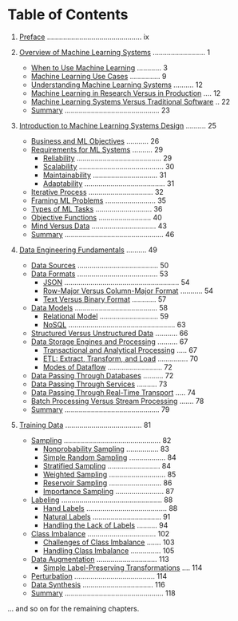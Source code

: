 # Table of Contents

1. [Preface](#preface) ............................................... ix
2. [Overview of Machine Learning Systems](#overview-of-machine-learning-systems) .......................... 1
   - [When to Use Machine Learning](#when-to-use-machine-learning) ............ 3
   - [Machine Learning Use Cases](#machine-learning-use-cases) ............... 9
   - [Understanding Machine Learning Systems](#understanding-machine-learning-systems) .......... 12
   - [Machine Learning in Research Versus in Production](#machine-learning-in-research-versus-in-production) .... 12
   - [Machine Learning Systems Versus Traditional Software](#machine-learning-systems-versus-traditional-software) .. 22
   - [Summary](#summary) ............................................... 23

3. [Introduction to Machine Learning Systems Design](#introduction-to-machine-learning-systems-design) .......... 25
   - [Business and ML Objectives](#business-and-ml-objectives) ........... 26
   - [Requirements for ML Systems](#requirements-for-ml-systems) .......... 29
     - [Reliability](#reliability) .......................................... 29
     - [Scalability](#scalability) .......................................... 30
     - [Maintainability](#maintainability) ................................ 31
     - [Adaptability](#adaptability) ........................................ 31
   - [Iterative Process](#iterative-process) ................................ 32
   - [Framing ML Problems](#framing-ml-problems) ......................... 35
   - [Types of ML Tasks](#types-of-ml-tasks) ............................ 36
   - [Objective Functions](#objective-functions) .......................... 40
   - [Mind Versus Data](#mind-versus-data) ................................ 43
   - [Summary](#summary) ................................................. 46

4. [Data Engineering Fundamentals](#data-engineering-fundamentals) .......... 49
   - [Data Sources](#data-sources) ........................................ 50
   - [Data Formats](#data-formats) ........................................ 53
     - [JSON](#json) ......................................................... 54
     - [Row-Major Versus Column-Major Format](#row-major-versus-column-major-format) ........... 54
     - [Text Versus Binary Format](#text-versus-binary-format) ............ 57
   - [Data Models](#data-models) ......................................... 58
     - [Relational Model](#relational-model) ............................. 59
     - [NoSQL](#nosql) ..................................................... 63
   - [Structured Versus Unstructured Data](#structured-versus-unstructured-data) ........... 66
   - [Data Storage Engines and Processing](#data-storage-engines-and-processing) .......... 67
     - [Transactional and Analytical Processing](#transactional-and-analytical-processing) ..... 67
     - [ETL: Extract, Transform, and Load](#etl-extract-transform-and-load) ............... 70
     - [Modes of Dataflow](#modes-of-dataflow) ........................... 72
   - [Data Passing Through Databases](#data-passing-through-databases) .......... 72
   - [Data Passing Through Services](#data-passing-through-services) .......... 73
   - [Data Passing Through Real-Time Transport](#data-passing-through-real-time-transport) ..... 74
   - [Batch Processing Versus Stream Processing](#batch-processing-versus-stream-processing) ....... 78
   - [Summary](#summary) ............................................... 79

5. [Training Data](#training-data) ...................................... 81
   - [Sampling](#sampling) ................................................ 82
     - [Nonprobability Sampling](#nonprobability-sampling) ................ 83
     - [Simple Random Sampling](#simple-random-sampling) .................. 84
     - [Stratified Sampling](#stratified-sampling) .......................... 84
     - [Weighted Sampling](#weighted-sampling) ............................ 85
     - [Reservoir Sampling](#reservoir-sampling) .......................... 86
     - [Importance Sampling](#importance-sampling) ........................ 87
   - [Labeling](#labeling) .................................................. 88
     - [Hand Labels](#hand-labels) ........................................ 88
     - [Natural Labels](#natural-labels) .................................. 91
     - [Handling the Lack of Labels](#handling-the-lack-of-labels) .......... 94
   - [Class Imbalance](#class-imbalance) .................................. 102
     - [Challenges of Class Imbalance](#challenges-of-class-imbalance) ....... 103
     - [Handling Class Imbalance](#handling-class-imbalance) ............... 105
   - [Data Augmentation](#data-augmentation) .............................. 113
     - [Simple Label-Preserving Transformations](#simple-label-preserving-transformations) .... 114
   - [Perturbation](#perturbation) ........................................ 114
   - [Data Synthesis](#data-synthesis) ................................... 116
   - [Summary](#summary) ................................................. 118

... and so on for the remaining chapters.

